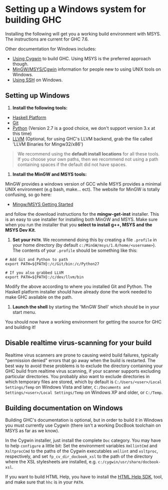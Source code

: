 # Setting up a Windows system for building GHC



Installing the following will get you a working build environment with MSYS. The instructions are current for GHC 7.6.



Other documentation for Windows includes:


- [Using Cygwin](building/windows/cygwin) to build GHC. Using MSYS is the preferred approach though.
- [MinGW/MSYS/Cgwin](building/platforms/windows) information for people new to using UNIX tools on Windows.
- [Using SSH](building/windows/ssh) on Windows.

## Setting up Windows


1. **Install the following tools:**

- [ Haskell Platform](http://hackage.haskell.org/platform/)
- [ Git](http://git-scm.com/)
- [
  Python](http://python.org/) (Version 2.7 is a good choice, we don't support version 3.x at this time)
- [
  LLVM](http://www.llvm.org/releases/download.html) (Optional, for using GHC's LLVM backend, grab the file called 'LLVM Binaries for Mingw32/x86')

>
>
> We recommend using the **default install locations** for all these tools.  If you choose your own paths, then we recommend not using a path containing spaces if the default did not have spaces.
>
>

1. **Install the MinGW and MSYS tools:**


MinGW provides a windows version of GCC while MSYS provides a minimal UNIX environment (e.g bash, make... ect). The website for MinGW is totally confusing, so go here:


- [ Mingw/MSYS Getting Started](http://www.mingw.org/wiki/Getting_Started) 


and follow the download instructions for the **mingw-get-inst** installer. This is an easy to use installer for installing both MinGW and MSYS.   Make sure when you run the installer that you **select to install g++, MSYS and the MSYS Dev Kit**.


1. **Set your `PATH`**. We recommend doing this by creating a file `.profile` in your home directory (by default `c:/MinGW/msys/1.0/home/<username>`). The contents of your `.profile` should be something like this:

```wiki
# Add Git and Python to path
export PATH=${PATH}:/c/Git/bin:/c/Python27

# If you also grabbed LLVM
export PATH=${PATH}:/c/dev/llvm/bin
```


Modify the above according to where you installed Git and Python. The Haskell platform installer should have already done the work needed to make GHC available on the path.


1. **Launch the shell** by starting the 'MinGW Shell' which should be in your start menu.


You should now have a working environment for getting the source for GHC and building it!


## Disable realtime virus-scanning for your build



Realtime virus scanners are prone to causing weird build failures, typically "permission denied" errors that go away when the build is restarted.  The best way to avoid these problems is to exclude the directory containing your GHC build from realtime virus scanning, if your scanner supports excluding particular directories.  You probably also want to exclude directories in which temporary files are stored, which by default is `C:/Users/<user>/Local Settings/Temp` on Windows Vista and later, `C:/Documents and Settings/<user>/Local Settings/Temp` on Windows XP and older, or `C:/Temp`.


## Building documentation on Windows



Building GHC's documentation is optional, but in order to build it in Windows you must currently use Cygwin (there isn't a working DocBook toolchain on MSYS as far as we know).



In the Cygwin installer, just install the complete `Doc` category. You may have to help `configure` a little bit: Set the environment variables `XmllintCmd` and `XsltprocCmd` to the paths of the Cygwin executables `xmllint` and `xsltproc`, respectively, and set `fp_cv_dir_docbook_xsl` to the path of the directory where the XSL stylesheets are installed, e.g. `c:/cygwin/usr/share/docbook-xsl`.    



If you want to build HTML Help, you have to install the [
HTML Help SDK](http://msdn.microsoft.com/library/default.asp?url=/library/en-us/htmlhelp/html/hworiHTMLHelpStartPage.asp), tool, and make sure that `hhc` is in your `PATH`.


